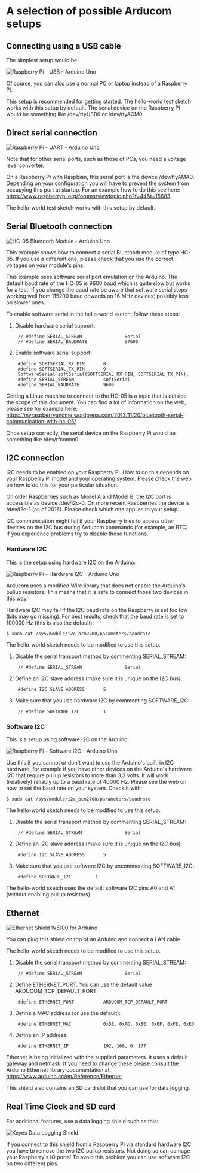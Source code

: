 A selection of possible Arducom setups
======================================

Connecting using a USB cable
----------------------------

The simplest setup would be:

![Raspberry Pi - USB - Arduino Uno](Raspberry-USB-Arduino.png)

Of course, you can also use a normal PC or laptop instead of a Raspberry Pi.

This setup is recommended for getting started. The hello-world test sketch works with this setup by default.
The serial device on the Raspberry Pi would be something like /dev/ttyUSB0 or /dev/ttyACM0.

Direct serial connection
------------------------

![Raspberry Pi - UART - Arduino Uno](Raspberry-UART-Arduino.png)

Note that for other serial ports, such as those of PCs, you need a voltage level converter.

On a Raspberry Pi with Raspbian, this serial port is the device /dev/ttyAMA0. Depending on your configuration
you will have to prevent the system from occupying this port at startup.
For an example how to do this see here: https://www.raspberrypi.org/forums/viewtopic.php?f=44&t=15683

The hello-world test sketch works with this setup by default.

Serial Bluetooth connection
---------------------------

![HC-05 Bluetooth Module - Arduino Uno](HC-05-Arduino.png)

This example shows how to connect a serial Bluetooth module of type HC-05.
If you use a different one, please check that you use the correct voltages on your module's pins.

This example uses software serial port emulation on the Arduino. The default baud rate of the HC-05 is
9600 baud which is quite slow but works for a test. If you change the baud rate be aware that software
serial stops working well from 115200 baud onwards on 16 MHz devices; possibly less on slower ones.

To enable software serial in the hello-world sketch, follow these steps:

1. Disable hardware serial support:

		// #define SERIAL_STREAM                Serial
		// #define SERIAL_BAUDRATE              57600

2. Enable software serial support:

		#define SOFTSERIAL_RX_PIN       8
		#define SOFTSERIAL_TX_PIN       9
		SoftwareSerial softSerial(SOFTSERIAL_RX_PIN, SOFTSERIAL_TX_PIN);
		#define SERIAL_STREAM           softSerial
		#define SERIAL_BAUDRATE         9600
	
Getting a Linux machine to connect to the HC-05 is a topic that is outside the scope of this document.
You can find a lot of information on the web, please see for example here:
https://myraspberryandme.wordpress.com/2013/11/20/bluetooth-serial-communication-with-hc-05/

Once setup correctly, the serial device on the Raspberry Pi would be something like /dev/rfcomm0.

I2C connection
--------------

I2C needs to be enabled on your Raspberry Pi. How to do this depends on your Raspberry Pi model
and your operating system. Please check the web on how to do this for your particular situation.

On older Raspberries such as Model A and Model B, the I2C port is accessible as device /dev/i2c-0.
On more recent Raspberries the device is /dev/i2c-1 (as of 2016). Please check which one applies to your setup.

I2C communication might fail if your Raspberry tries to access other devices on the I2C bus during Arducom commands
(for example, an RTC). If you experience problems try to disable these functions.

### Hardware I2C ###

This is the setup using hardware I2C on the Arduino:

![Raspberry Pi - Hardware I2C - Arduino Uno](Raspberry-I2C-Arduino.png)

Arducom uses a modified Wire library that does not enable the Arduino's pullup resistors. This means
that it is safe to connect those two devices in this way.

Hardware I2C may fail if the I2C baud rate on the Raspberry is set too low (bits may go missing).
For best results, check that the baud rate is set to 100000 Hz (this is also the default):

	$ sudo cat /sys/module/i2c_bcm2708/parameters/baudrate

The hello-world sketch needs to be modified to use this setup.

1. Disable the serial transport method by commenting SERIAL_STREAM:

		// #define SERIAL_STREAM                Serial
	
2. Define an I2C slave address (make sure it is unique on the I2C bus):

		#define I2C_SLAVE_ADDRESS       5

3. Make sure that you use hardware I2C by commenting SOFTWARE_I2C:

		// #define SOFTWARE_I2C         1

### Software I2C ###

This is a setup using software I2C on the Arduino:

![Raspberry Pi - Software I2C - Arduino Uno](Raspberry-Software-I2C-Arduino.png)

Use this if you cannot or don't want to use the Arduino's built-in I2C hardware, for example if you have
other devices on the Arduino's hardware I2C that require pullup resistors to more than 3.3 volts.
It will work (relatively) reliably up to a baud rate of 40000 Hz. 
Please see the web on how to set the baud rate on your system. Check it with:

	$ sudo cat /sys/module/i2c_bcm2708/parameters/baudrate

The hello-world sketch needs to be modified to use this setup.

1. Disable the serial transport method by commenting SERIAL_STREAM:

		// #define SERIAL_STREAM                Serial
	
2. Define an I2C slave address (make sure it is unique on the I2C bus):

		#define I2C_SLAVE_ADDRESS       5

3. Make sure that you use software I2C by uncommenting SOFTWARE_I2C:

		#define SOFTWARE_I2C         1

The hello-world sketch uses the default software I2C pins A0 and A1 (without enabling pullup resistors).

Ethernet
--------

![Ethernet Shield W5100 for Arduino](Ethernet-Shield-W5100.png)

You can plug this shield on top of an Arduino and connect a LAN cable. 

The hello-world sketch needs to be modified to use this setup.

1. Disable the serial transport method by commenting SERIAL_STREAM:

		// #define SERIAL_STREAM                Serial
	
2. Define ETHERNET_PORT. You can use the default value ARDUCOM_TCP_DEFAULT_PORT:

		#define ETHERNET_PORT           ARDUCOM_TCP_DEFAULT_PORT
	
3. Define a MAC address (or use the default):

		#define ETHERNET_MAC			0xDE, 0xAD, 0xBE, 0xEF, 0xFE, 0xED

4. Define an IP address:

		#define ETHERNET_IP				192, 168, 0, 177

Ethernet is being initialized with the supplied parameters. It uses a default gateway and
netmask. If you need to change these please consult the Arduino Ethernet library documentation
at: https://www.arduino.cc/en/Reference/Ethernet

This shield also contains an SD card slot that you can use for data logging.

<!---
WLAN connection (using an ESP8266-01)
----------------------------------

![ESP8266 - Arduino Uno](ESP8266-Arduino.png)

The ESP8266-01 requires a slightly more complicated setup due to the necessary pullup resistors.
Do not use the Arduino's 3.3 volts for powering the WLAN module but an external power supply.
If you need to program the ESP8266 you can add a programming switch that you have to close during startup.
By loading the "BareMinimum" sketch to the Arduino you can then program the ESP8266 via the Arduino's USB port.
You can power the Arduino via the USB port or using an external power source.

For other versions of the ESP8266 or special breakout boards please check the documentation about how to connect them.
The most important thing is to somehow connect ESP8266-RXD to Arduino-TXD and Arduino-RXD to ESP8266-TXD.

Arducom provides a test sketch in the esp8266 folder (TODO).
This test sketch works with the standard ESP8266 firmware (using AT commands).
Please modify the test sketch by setting your WLAN SSID and password for the ESP8266 to connect.
-->

Real Time Clock and SD card
---------------------------

For additional features, use a data logging shield such as this:

![Keyes Data Logging Shield](Keyes-Data-Logging-Shield.png)

If you connect to this shield from a Raspberry Pi via standard hardware I2C you have to remove the two I2C pullup resistors.
Not doing so can damage your Raspberry's IO ports! To avoid this problem you can use software I2C on two different pins.
